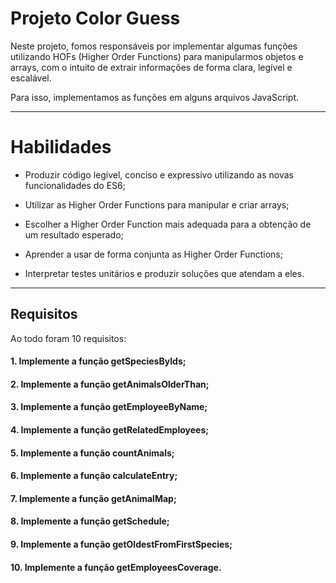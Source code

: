 # Projeto Color Guess

Neste projeto, fomos responsáveis por implementar algumas funções utilizando HOFs (Higher Order Functions) para manipularmos objetos e arrays, com o intuito de extrair informações de forma clara, legível e escalável.

Para isso, implementamos as funções em alguns arquivos JavaScript.

---

# Habilidades

- Produzir código legível, conciso e expressivo utilizando as novas funcionalidades do ES6;

- Utilizar as Higher Order Functions para manipular e criar arrays;

- Escolher a Higher Order Function mais adequada para a obtenção de um resultado esperado;

- Aprender a usar de forma conjunta as Higher Order Functions;

- Interpretar testes unitários e produzir soluções que atendam a eles.

---

## Requisitos

Ao todo foram 10 requisitos:

#### 1. Implemente a função getSpeciesByIds;

#### 2. Implemente a função getAnimalsOlderThan;

#### 3. Implemente a função getEmployeeByName;

#### 4. Implemente a função getRelatedEmployees;

#### 5. Implemente a função countAnimals;

#### 6. Implemente a função calculateEntry;

#### 7. Implemente a função getAnimalMap;

#### 8. Implemente a função getSchedule;

#### 9. Implemente a função getOldestFromFirstSpecies;

#### 10. Implemente a função getEmployeesCoverage.